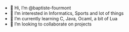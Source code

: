 - 👋 Hi, I’m @baptiste-fourmont
- 👀 I’m interested in Informatics, Sports and lot of things
- 🌱 I’m currently learning C, Java, Ocaml, a bit of Lua
- 💞️ I’m looking to collaborate on projects

<!---
baptiste-fourmont/baptiste-fourmont is a ✨ special ✨ repository because its `README.md` (this file) appears on your GitHub profile.
You can click the Preview link to take a look at your changes.
--->
